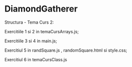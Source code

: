 # DiamondGatherer
Structura - Tema Curs 2:

Exercitiile 1 si 2 in temaCursArrays.js;   

Exercitiile 3 si 4 in main.js;   

Exercitiul 5 in randSquare.js , randomSquare.html si style.css;   

Exercitiul 6 in temaCursClass.js
